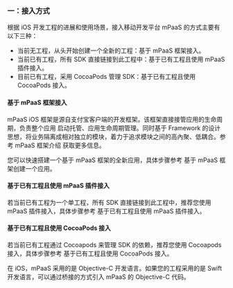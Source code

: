 ### 一：接入方式
根据 iOS 开发工程的进展和使用场景，接入移动开发平台 mPaaS 的方式主要有以下三种：
- 当前无工程，从头开始创建一个全新的工程：基于 mPaaS 框架接入。
- 当前已有工程，所有 SDK 直接链接到此工程中：基于已有工程且使用 mPaaS 插件接入。
- 目前已有工程，采用 CocoaPods 管理 SDK：基于已有工程且使用 CocoaPods 接入。

#### 基于 mPaaS 框架接入
mPaaS iOS 框架是源自支付宝客户端的开发框架。该框架直接接管应用的生命周期，负责整个应用 启动托管、应用生命周期管理。同时基于 Framework 的设计思想，将业务隔离成相对独立的模块，着力于追求模块之间的高內聚、低耦合。参考 mPaaS 框架介绍 获取更多信息。

您可以快速搭建一个基于 mPaaS 框架的全新应用，具体步骤参考 基于 mPaaS 框架创建一个应用。
#### 基于已有工程且使用 mPaaS 插件接入
若当前已有工程为一个单工程，所有 SDK 直接链接到此工程中，推荐您使用 mPaaS 插件接入，具体步骤参考 基于已有工程且使用 mPaaS 插件接入。

#### 基于已有工程且使用 CocoaPods 接入

若当前已有工程通过 Cocoapods 来管理 SDK 的依赖，推荐您使用 Cocoapods 接入，具体步骤参考 基于已有工程且使用 CocoaPods 接入。

在 iOS，mPaaS 采用的是 Objective-C 开发语言。如果您的工程采用的是 Swift 开发语言，可以通过桥接的方式引入 mPaaS 的 Objective-C 代码。